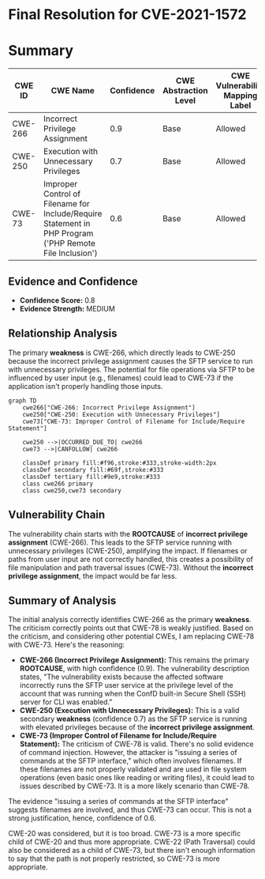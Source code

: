 # Final Resolution for CVE-2021-1572

# Summary
| CWE ID | CWE Name | Confidence | CWE Abstraction Level | CWE Vulnerability Mapping Label | CWE-Vulnerability Mapping Notes |
|---|---|---|---|---|---|
| CWE-266 | Incorrect Privilege Assignment | 0.9 | Base | Allowed | Primary CWE |
| CWE-250 | Execution with Unnecessary Privileges | 0.7 | Base | Allowed | Secondary CWE |
| CWE-73 | Improper Control of Filename for Include/Require Statement in PHP Program ('PHP Remote File Inclusion') | 0.6 | Base | Allowed | Secondary CWE |

## Evidence and Confidence

*   **Confidence Score:** 0.8
*   **Evidence Strength:** MEDIUM

## Relationship Analysis
The primary **weakness** is CWE-266, which directly leads to CWE-250 because the incorrect privilege assignment causes the SFTP service to run with unnecessary privileges. The potential for file operations via SFTP to be influenced by user input (e.g., filenames) could lead to CWE-73 if the application isn't properly handling those inputs.

```mermaid
graph TD
    cwe266["CWE-266: Incorrect Privilege Assignment"]
    cwe250["CWE-250: Execution with Unnecessary Privileges"]
    cwe73["CWE-73: Improper Control of Filename for Include/Require Statement"]
    
    cwe250 -->|OCCURRED_DUE_TO| cwe266
    cwe73 -->|CANFOLLOW| cwe266
    
    classDef primary fill:#f96,stroke:#333,stroke-width:2px
    classDef secondary fill:#69f,stroke:#333
    classDef tertiary fill:#9e9,stroke:#333
    class cwe266 primary
    class cwe250,cwe73 secondary
```

## Vulnerability Chain
The vulnerability chain starts with the **ROOTCAUSE** of **incorrect privilege assignment** (CWE-266). This leads to the SFTP service running with unnecessary privileges (CWE-250), amplifying the impact. If filenames or paths from user input are not correctly handled, this creates a possibility of file manipulation and path traversal issues (CWE-73). Without the **incorrect privilege assignment**, the impact would be far less.

## Summary of Analysis
The initial analysis correctly identifies CWE-266 as the primary **weakness**. The criticism correctly points out that CWE-78 is weakly justified. Based on the criticism, and considering other potential CWEs, I am replacing CWE-78 with CWE-73. Here's the reasoning:

*   **CWE-266 (Incorrect Privilege Assignment):** This remains the primary **ROOTCAUSE**, with high confidence (0.9). The vulnerability description states, "The vulnerability exists because the affected software incorrectly runs the SFTP user service at the privilege level of the account that was running when the ConfD built-in Secure Shell (SSH) server for CLI was enabled."
*   **CWE-250 (Execution with Unnecessary Privileges):** This is a valid secondary **weakness** (confidence 0.7) as the SFTP service is running with elevated privileges because of the **incorrect privilege assignment**.
*   **CWE-73 (Improper Control of Filename for Include/Require Statement):** The criticism of CWE-78 is valid. There's no solid evidence of command injection. However, the attacker is "issuing a series of commands at the SFTP interface," which often involves filenames. If these filenames are not properly validated and are used in file system operations (even basic ones like reading or writing files), it could lead to issues described by CWE-73. It is a more likely scenario than CWE-78.

The evidence "issuing a series of commands at the SFTP interface" suggests filenames are involved, and thus CWE-73 can occur. This is not a strong justification, hence, confidence of 0.6.

CWE-20 was considered, but it is too broad. CWE-73 is a more specific child of CWE-20 and thus more appropriate. CWE-22 (Path Traversal) could also be considered as a child of CWE-73, but there isn't enough information to say that the path is not properly restricted, so CWE-73 is more appropriate.
